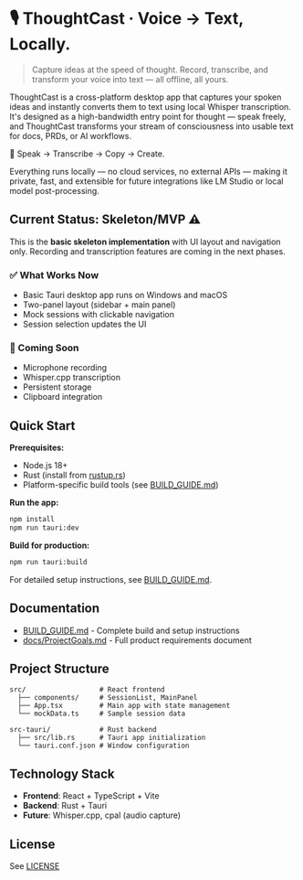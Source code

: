 # 🎙️ ThoughtCast · Voice → Text, Locally.
> Capture ideas at the speed of thought. Record, transcribe, and transform your voice into text — all offline, all yours.

ThoughtCast is a cross-platform desktop app that captures your spoken ideas and instantly converts them to text using local Whisper transcription.
It's designed as a high-bandwidth entry point for thought — speak freely, and ThoughtCast transforms your stream of consciousness into usable text for docs, PRDs, or AI workflows.

🧠 Speak → Transcribe → Copy → Create.

Everything runs locally — no cloud services, no external APIs — making it private, fast, and extensible for future integrations like LM Studio or local model post-processing.

## Current Status: Skeleton/MVP ⚠️

This is the **basic skeleton implementation** with UI layout and navigation only. Recording and transcription features are coming in the next phases.

### ✅ What Works Now
- Basic Tauri desktop app runs on Windows and macOS
- Two-panel layout (sidebar + main panel)
- Mock sessions with clickable navigation
- Session selection updates the UI

### 🚧 Coming Soon
- Microphone recording
- Whisper.cpp transcription
- Persistent storage
- Clipboard integration

## Quick Start

**Prerequisites:**
- Node.js 18+
- Rust (install from [rustup.rs](https://rustup.rs/))
- Platform-specific build tools (see [BUILD_GUIDE.md](BUILD_GUIDE.md))

**Run the app:**
```bash
npm install
npm run tauri:dev
```

**Build for production:**
```bash
npm run tauri:build
```

For detailed setup instructions, see [BUILD_GUIDE.md](BUILD_GUIDE.md).

## Documentation

- [BUILD_GUIDE.md](BUILD_GUIDE.md) - Complete build and setup instructions
- [docs/ProjectGoals.md](docs/ProjectGoals.md) - Full product requirements document

## Project Structure

```
src/                  # React frontend
  ├── components/     # SessionList, MainPanel
  ├── App.tsx         # Main app with state management
  └── mockData.ts     # Sample session data

src-tauri/            # Rust backend
  ├── src/lib.rs      # Tauri app initialization
  └── tauri.conf.json # Window configuration
```

## Technology Stack

- **Frontend**: React + TypeScript + Vite
- **Backend**: Rust + Tauri
- **Future**: Whisper.cpp, cpal (audio capture)

## License

See [LICENSE](LICENSE)